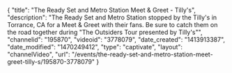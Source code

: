 {
    "title": "The Ready Set and Metro Station Meet & Greet - Tilly's",
    "description": "The Ready Set and Metro Station stopped by the Tilly's in Torrance, CA for a Meet & Greet with their fans. Be sure to catch them on the road together during \"The Outsiders Tour presented by Tilly's\"",
    "channelid": "195870",
    "videoid": "3778079",
    "date_created": "1413913387",
    "date_modified": "1470249412",
    "type": "captivate",
    "layout": "channelVideo",
    "url": "\/events\/the-ready-set-and-metro-station-meet-greet-tilly-s\/195870-3778079"
}